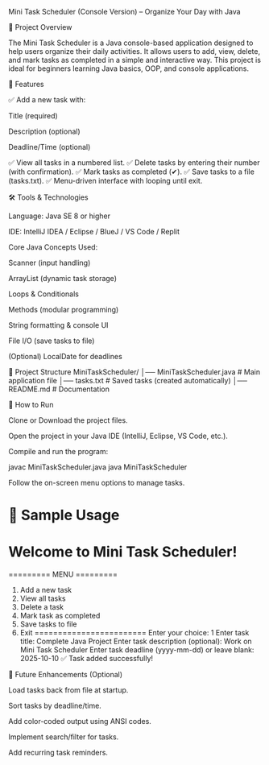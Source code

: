 Mini Task Scheduler (Console Version) – Organize Your Day with Java

📌 Project Overview

The Mini Task Scheduler is a Java console-based application designed to help users organize their daily activities.
It allows users to add, view, delete, and mark tasks as completed in a simple and interactive way.
This project is ideal for beginners learning Java basics, OOP, and console applications.

🎯 Features

✅ Add a new task with:

Title (required)

Description (optional)

Deadline/Time (optional)

✅ View all tasks in a numbered list.
✅ Delete tasks by entering their number (with confirmation).
✅ Mark tasks as completed (✔).
✅ Save tasks to a file (tasks.txt).
✅ Menu-driven interface with looping until exit.

🛠️ Tools & Technologies

Language: Java SE 8 or higher

IDE: IntelliJ IDEA / Eclipse / BlueJ / VS Code / Replit

Core Java Concepts Used:

Scanner (input handling)

ArrayList (dynamic task storage)

Loops & Conditionals

Methods (modular programming)

String formatting & console UI

File I/O (save tasks to file)

(Optional) LocalDate for deadlines

📂 Project Structure
MiniTaskScheduler/
│── MiniTaskScheduler.java   # Main application file
│── tasks.txt                # Saved tasks (created automatically)
│── README.md                # Documentation

🚀 How to Run

Clone or Download the project files.

Open the project in your Java IDE (IntelliJ, Eclipse, VS Code, etc.).

Compile and run the program:

javac MiniTaskScheduler.java
java MiniTaskScheduler


Follow the on-screen menu options to manage tasks.

📝 Sample Usage
=====================================
   Welcome to Mini Task Scheduler!
=====================================

========= MENU =========
1. Add a new task
2. View all tasks
3. Delete a task
4. Mark task as completed
5. Save tasks to file
6. Exit
========================
Enter your choice: 1
Enter task title: Complete Java Project
Enter task description (optional): Work on Mini Task Scheduler
Enter task deadline (yyyy-mm-dd) or leave blank: 2025-10-10
✅ Task added successfully!

🔮 Future Enhancements (Optional)

Load tasks back from file at startup.

Sort tasks by deadline/time.

Add color-coded output using ANSI codes.

Implement search/filter for tasks.

Add recurring task reminders.
